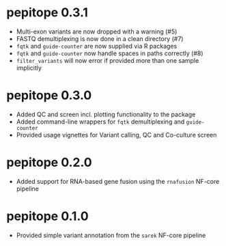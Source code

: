 # pepitope 0.3.1

* Multi-exon variants are now dropped with a warning (#5)
* FASTQ demultiplexing is now done in a clean directory (#7)
* `fqtk` and `guide-counter` are now supplied via R packages
* `fqtk` and `guide-counter` now handle spaces in paths correctly (#8)
* `filter_variants` will now error if provided more than one sample implicitly

# pepitope 0.3.0

* Added QC and screen incl. plotting functionality to the package
* Added command-line wrappers for `fqtk` demultiplexing and `guide-counter`
* Provided usage vignettes for Variant calling, QC and Co-culture screen

# pepitope 0.2.0

* Added support for RNA-based gene fusion using the `rnafusion` NF-core pipeline

# pepitope 0.1.0
 
* Provided simple variant annotation from the `sarek` NF-core pipeline
